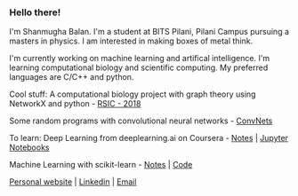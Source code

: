 ### Hello there!

I'm Shanmugha Balan. I'm a student at BITS Pilani, Pilani Campus pursuing a masters in physics. I am interested in making boxes of metal think.

I'm currently working on machine learning and artifical intelligence.
I'm learning computational biology and scientific computing.
My preferred languages are C/C++ and python.

Cool stuff:
A computational biology project with graph theory using NetworkX and python - [RSIC - 2018](https://github.com/sbalan7/RSIC-2018)

Some random programs with convolutional neural networks - [ConvNets](https://github.com/sbalan7/ConvNets)

To learn:
Deep Learning from deeplearning.ai on Coursera - [Notes](https://sbalan7.github.io/assets/notes/deeplearning.pdf) | [Jupyter Notebooks](https://github.com/sbalan7/LearningDeepLearning)

Machine Learning with scikit-learn - [Notes](https://sbalan7.github.io/assets/notes/machine_learning.pdf) | [Code](https://github.com/sbalan7/ML-and-Stats)

[Personal website](https://sbalan7.github.io/) | [Linkedin](https://www.linkedin.com/in/shanmugha-balan-265741197/) | [Email](mailto:f20190571@pilani.bits-pilani.ac.in)

<!--
**sbalan7/sbalan7** is a ✨ _special_ ✨ repository because its `README.md` (this file) appears on your GitHub profile.

Here are some ideas to get you started:

- 🔭 I’m currently working on ...
- 🌱 I’m currently learning ...
- 👯 I’m looking to collaborate on ...
- 🤔 I’m looking for help with ...
- 💬 Ask me about ...
- 📫 How to reach me: ...
- 😄 Pronouns: ...
- ⚡ Fun fact: ...
-->
